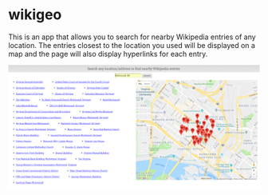 # wikigeo

This is an app that allows you to search for nearby Wikipedia entries of any location. The entries closest to the location you used will be displayed on a map and the page will also display hyperlinks for each entry.

![Wiki-Geo screenshot](wikigeo.PNG)
